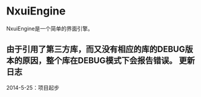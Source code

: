 NxuiEngine
========
NxuiEngine是一个简单的界面引擎。
	
由于引用了第三方库，而又没有相应的库的DEBUG版本的原因，整个库在DEBUG模式下会报告错误。
更新日志
----------
2014-5-25：项目起步